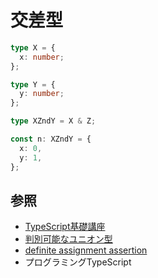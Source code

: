 # 交差型

```ts
type X = {
  x: number;
};

type Y = {
  y: number;
};

type XZndY = X & Z;

const n: XZndY = {
  x: 0,
  y: 1,
};
```

## 参照
- [TypeScript基礎講座](https://www.udemy.com/course/typescript-y/)
- [判別可能なユニオン型](https://typescriptbook.jp/reference/values-types-variables/discriminated-union)
- [definite assignment assertion](https://typescriptbook.jp/reference/values-types-variables/definite-assignment-assertion)
- プログラミングTypeScript

